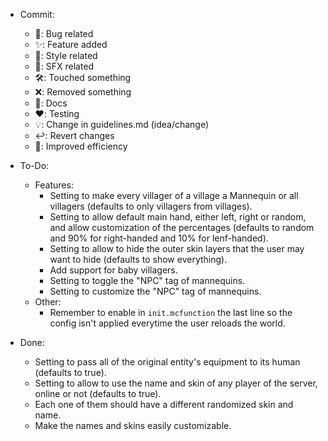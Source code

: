 - Commit:

    - 🐛: Bug related
    - ✨: Feature added
    - 🎨: Style related
    - 🎵: SFX related
    - 🛠️: Touched something
    - ❌: Removed something
    - 📝: Docs
    - ❤️: Testing
    - 💡: Change in guidelines.md (idea/change)
    - ↩️: Revert changes
    - 🚀: Improved efficiency

- To-Do:
    - Features:
        - Setting to make every villager of a village a Mannequin or all villagers (defaults to only villagers from villages).
        - Setting to allow default main hand, either left, right or random, and allow customization of the percentages (defaults to random and 90% for right-handed and 10% for lenf-handed).
        - Setting to allow to hide the outer skin layers that the user may want to hide (defaults to show everything).
        - Add support for baby villagers.
        - Setting to toggle the "NPC" tag of mannequins.
        - Setting to customize the "NPC" tag of mannequins.
    - Other:
        - Remember to enable in `init.mcfunction` the last line so the config isn't applied everytime the user reloads the world.

- Done:
    - Setting to pass all of the original entity's equipment to its human (defaults to true).
    - Setting to allow to use the name and skin of any player of the server, online or not (defaults to true).
    - Each one of them should have a different randomized skin and name.
    - Make the names and skins easily customizable.
